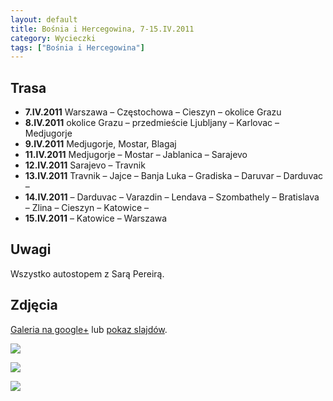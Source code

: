 ```yaml
---
layout: default
title: Bośnia i Hercegowina, 7-15.IV.2011
category: Wycieczki
tags: ["Bośnia i Hercegowina"]
---
```


Trasa
-----

* **7.IV.2011** Warszawa – Częstochowa – Cieszyn – okolice Grazu
* **8.IV.2011** okolice Grazu – przedmieście Ljubljany – Karlovac – Medjugorje
* **9.IV.2011** Medjugorje, Mostar, Blagaj
* **11.IV.2011** Medjugorje – Mostar – Jablanica – Sarajevo
* **12.IV.2011** Sarajevo – Travnik
* **13.IV.2011** Travnik – Jajce – Banja Luka – Gradiska – Daruvar – Darduvac – 
* **14.IV.2011** – Darduvac – Varazdin – Lendava – Szombathely – Bratislava – Zlina – Cieszyn – Katowice – 
* **15.IV.2011** – Katowice – Warszawa

Uwagi
-----

Wszystko autostopem z Sarą Pereirą.

Zdjęcia
-------

[Galeria na google+](https://plus.google.com/photos/+TomekKobyli%C5%84ski/albums/5595857684075149425?banner=pwa&sort=1) lub
[pokaz slajdów](https://plus.google.com/photos/+TomekKobyli%C5%84ski/albums/5595857684075149425/5595857706023293170?banner=pwa&sort=1&pid=5595857706023293170&oid=%2BTomekKobyli%C5%84ski).

![](https://cloud.githubusercontent.com/assets/1532732/3075345/4ca73410-e372-11e3-8876-cb562526a30a.JPG)

![](https://cloud.githubusercontent.com/assets/1532732/3075346/4d74e45a-e372-11e3-8797-ac72fe3288dd.JPG)

![](https://cloud.githubusercontent.com/assets/1532732/3075347/4e73805a-e372-11e3-9de6-c74557a52446.JPG)
